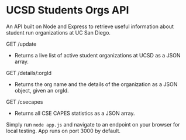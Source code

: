 # UCSD Students Orgs API 
An API built on Node and Express to retrieve useful information about student run organizations at UC San Diego. 

GET /update
- Returns a live list of active student organizations at UCSD as a JSON array. 

GET /details/:orgId
- Returns the org name and the details of the organization as a JSON object, given an orgId.

GET /csecapes
- Returns all CSE CAPES statistics as a JSON array.

Simply run `node app.js` and navigate to an endpoint on your browser for local testing. 
App runs on port 3000 by default.
